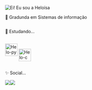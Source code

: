 ![Ei! Eu sou a Heloísa](https://github.com/HeloisaLouzada/HeloisaLouzada/assets/129389739/f2c529ba-cd52-4081-8160-0a43180f9973)

🔭 Gradunda em Sistemas de informação

  ##
  
🌱 Estudando...
<div style="display: inline_block"><br>
   <img aling="center" alt="Helo-py" height="40" width="40" src="https://cdn.jsdelivr.net/gh/devicons/devicon@latest/icons/python/python-original.svg">   
  <img align="center" alt="Helo-c" height="40" width="40" src="https://cdn.jsdelivr.net/gh/devicons/devicon@latest/icons/c/c-original.svg">  
</div>   

 ##
    
✨ Social...
<div>
  <a href="https://www.instagram.com/heloisa.louzada?utm_source=ig_web_button_share_sheet&igsh=ZDNlZDc0MzIxNw==" target="blank"><img src="https://img.shields.io/badge/Instagram-E4405F?style=for-the-badge&logo=instagram&logoColor=white"
 <a href="https://www.linkedin.com/in/helo%C3%ADsa-louzada-borchardt-gomes-1b8417229" target="blank"><img src="https://img.shields.io/badge/LinkedIn-0077B5?style=for-the-badge&logo=linkedin&logoColor=white"  
</div> 
